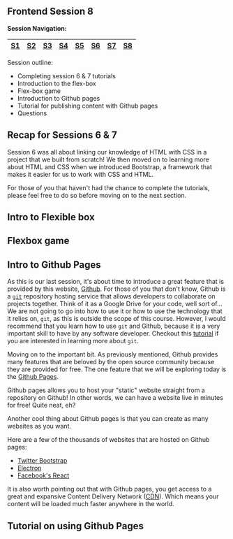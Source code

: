 ## Frontend Session 8

**Session Navigation:**

| [S1 ](../session_1/README.md) | [S2  ](../session_2/README.md) |[S3  ](../session_3/README.md) |[S4  ](../session_4/README.md) |[S5  ](../session_5/README.md) |[S6  ](../session_6/README.md) |[S7  ](../session_7/README.md) |[S8  ](../session_6/README.md)|
|-------------------------------|--------------------------------|-------------------------------|-------------------------------|-------------------------------|-------------------------------|-------------------------------|------------------------------|

Session outline:
- Completing session 6 & 7 tutorials
- Introduction to the flex-box
- Flex-box game
- Introduction to Github pages
- Tutorial for publishing content  with Github pages
- Questions


Recap for Sessions 6 & 7
------------------------
Session 6 was all about linking our knowledge of HTML with CSS in a project that we built from scratch! We then moved on to learning more about HTML and CSS when we introduced Bootstrap, a framework that makes it easier for us to work with CSS and HTML.

For those of you that haven't had the chance to complete the tutorials, please feel free to do so before moving on to the next section.

Intro to Flexible box
---------------------



Flexbox game
------------


Intro to Github Pages
---------------------
As this is our last session, it's about time to introduce a great feature that is provided by this website, [Github](https://github.com). For those of you that don't know, Github is a [`git`]( https://en.wikipedia.org/wiki/Git_software ) repository hosting service that allows developers to collaborate on projects together. Think of it as a Google Drive for your code, well sort of... We are not going to go into how to use it or how to use the technology that it relies on, `git`, as this is outside the scope of this course. However, I would recommend that you learn how to use `git` and Github, because it is a very important skill to have by any software developer. Checkout this [tutorial](http://try.github.com/) if you are interested in learning more about `git`.

Moving on to the important bit. As previously mentioned, Github provides many features that are beloved by the open source community because they are provided for free. The one feature that we will be exploring today is the [Github Pages](https://pages.github.com/).

Github pages allows you to host your "static" website straight from a repository on Github! In other words, we can have a website live in minutes for free! Quite neat, eh?

Another cool thing about Github pages is that you can create as many websites as you want.

Here are a few of the thousands of websites that are hosted on Github pages:
- [Twitter Bootstrap](http://getbootstrap.com/)
- [Electron](http://electron.atom.io/)
- [Facebook's React](https://facebook.github.io/react/)

It is also worth pointing out that with Github pages, you get access to a great and expansive Content Delivery Network ([CDN](https://en.wikipedia.org/wiki/Content_delivery_network)). Which means your content will be loaded much faster anywhere in the world.


Tutorial on using Github Pages
------------------------------

